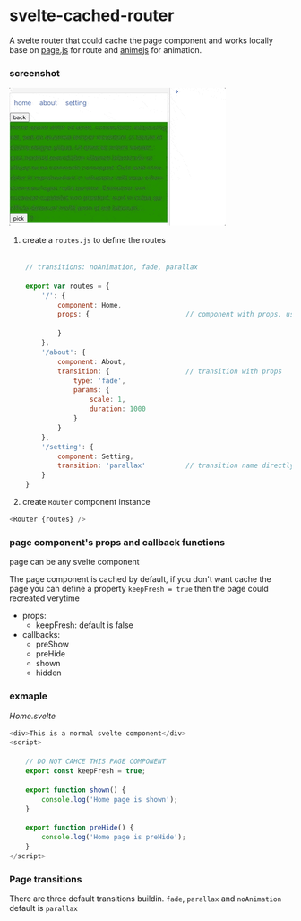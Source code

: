 # svelte-cached-router
A svelte router that could cache the page component and works locally
base on [page.js](https://github.com/visionmedia/page.js) for route and [animejs](https://github.com/juliangarnier/anime/) for animation.

### screenshot

<img src="./assets/cached-router-min.gif" alt="">


1. create a `routes.js` to define the routes

```javascript

    // transitions: noAnimation, fade, parallax
    
    export var routes = {
        '/': {
            component: Home,
            props: {                        // component with props, use default transition

            }
        },
        '/about': {
            component: About,
            transition: {                   // transition with props
                type: 'fade',
                params: {
                    scale: 1,
                    duration: 1000
                }
            }
        },
        '/setting': {
            component: Setting,
            transition: 'parallax'          // transition name directly
        }
    }
```



2. create `Router` component instance

```javascript
<Router {routes} />
```

### page component's props and callback functions

page can be any svelte component

The page component is cached by default, if you don't want cache the page you can define a property `keepFresh = true` then the page could recreated verytime

* props:
    - keepFresh:  default is false
* callbacks:
    - preShow
    - preHide
    - shown
    - hidden

### exmaple

*Home.svelte*

```javascript
<div>This is a normal svelte component</div>
<script>

    // DO NOT CAHCE THIS PAGE COMPONENT
    export const keepFresh = true;

    export function shown() {
        console.log('Home page is shown');
    }

    export function preHide() {
        console.log('Home page is preHide');
    }
</script>
```

### Page transitions

There are three default transitions buildin. `fade`, `parallax` and `noAnimation` default is `parallax`

